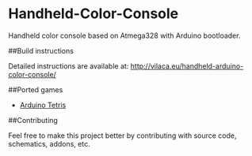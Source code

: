 # Handheld-Color-Console

Handheld color console based on Atmega328 with Arduino bootloader.


##Build instructions

Detailed instructions are available at: http://vilaca.eu/handheld-arduino-color-console/


##Ported games

- [Arduino Tetris](ArduinoTetris/)


##Contributing

Feel free to make this project better by contributing with source code, schematics, addons, etc.